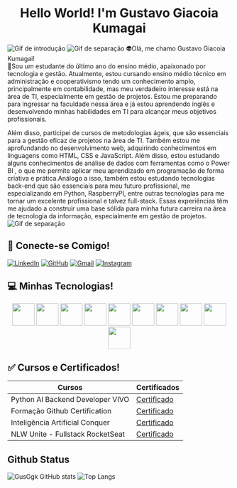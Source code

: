 <h1 align="center"> Hello World! I'm Gustavo Giacoia Kumagai </h1>


![Gif de introdução](https://user-images.githubusercontent.com/74038190/225813708-98b745f2-7d22-48cf-9150-083f1b00d6c9.gif)
![Gif de separação](https://user-images.githubusercontent.com/74038190/212284100-561aa473-3905-4a80-b561-0d28506553ee.gif)
👽Olá, me chamo Gustavo Giacoia Kumagai! <br>
💬Sou um estudante do último ano do ensino médio, apaixonado por tecnologia e gestão. Atualmente, estou cursando ensino médio técnico em administração e cooperativismo tendo um conhecimento amplo, principalmente em contabilidade, mas meu verdadeiro interesse está na área de TI, especialmente em gestão de projetos. Estou me preparando para ingressar na faculdade nessa área e já estou aprendendo inglês e desenvolvendo minhas habilidades em TI para alcançar meus objetivos profissionais.

Além disso, participei de cursos de metodologias ágeis, que são essenciais para a gestão eficaz de projetos na área de TI. Também estou me aprofundando no desenvolvimento web, adquirindo conhecimentos em linguagens como HTML, CSS e JavaScript. Além disso, estou estudando alguns conhecimentos de análise de dados com ferramentas como o Power BI , o que me permite aplicar meu aprendizado em programação de forma criativa e prática.Análogo a isso, também estou estudando tecnologias back-end que são essenciais para meu futuro profissional, me especializando em Python, RaspberryPI, entre outras tecnologias para me tornar um excelente profissional e talvez full-stack. Essas experiências têm me ajudado a construir uma base sólida para minha futura carreira na área de tecnologia da informação, especialmente em gestão de projetos.
![Gif de separação](https://user-images.githubusercontent.com/74038190/212284100-561aa473-3905-4a80-b561-0d28506553ee.gif)

## 📱 Conecte-se Comigo!

[![LinkedIn](https://img.shields.io/badge/LinkedIn-black?style=for-the-badge&logo=linkedin&logoColor=white)](https://www.linkedin.com/in/gustavo-giacoia-kumagai-35abb2278/)
[![GitHub](https://img.shields.io/badge/GitHub-black?style=for-the-badge&logo=github&logoColor=white)](https://github.com/GusGgk)
[![Gmail](https://img.shields.io/badge/Gmail-black?style=for-the-badge&logo=gmail&logoColor=red)](mailto:gukumagai@gmail.com)
[![Instagram](https://img.shields.io/badge/Instagram-black?style=for-the-badge&logo=instagram&logoColor=red)](https://www.instagram.com/_gustavo.gk/)


## 💻 Minhas Tecnologias!
<p align="center">
<img src="https://cdn.jsdelivr.net/gh/devicons/devicon@latest/icons/python/python-original.svg" width="50px"/> <img src="https://cdn.jsdelivr.net/gh/devicons/devicon@latest/icons/raspberrypi/raspberrypi-original.svg" width="50px"/>
<img src="https://cdn.jsdelivr.net/gh/devicons/devicon@latest/icons/git/git-original.svg" width="50px" />
<img src="https://cdn.jsdelivr.net/gh/devicons/devicon@latest/icons/css3/css3-original-wordmark.svg" width="50px" />
<img src="https://cdn.jsdelivr.net/gh/devicons/devicon@latest/icons/html5/html5-original.svg" width="50px" />
<img src="https://cdn.jsdelivr.net/gh/devicons/devicon@latest/icons/javascript/javascript-original.svg" width="50px" />
<img src="https://cdn.jsdelivr.net/gh/devicons/devicon@latest/icons/markdown/markdown-original.svg" width="50px" />
<img src="https://cdn.jsdelivr.net/gh/devicons/devicon@latest/icons/github/github-original-wordmark.svg" width="50px" />
<img src="https://cdn.jsdelivr.net/gh/devicons/devicon@latest/icons/vscode/vscode-original.svg" width="50px" />
<img src="https://cdn.jsdelivr.net/gh/devicons/devicon@latest/icons/canva/canva-original.svg" width="50px" />
</p> 


## ✅ Cursos e Certificados!
|Cursos | Certificados |
|-------|--------------|
|Python AI Backend Developer VIVO| [Certificado](https://hermes.dio.me/certificates/FUXDWHVI.pdf)|
|Formação Github Certification| [Certificado]()|
|Inteligência Artificial Conquer| [Certificado](https://drive.conqueronline.com.br/CertificadosTeste/Inteligência%20Artificial:%20eleve%20sua%20produtividade%20e%20acelere%20sua%20carreira/1719268902733-e71fa84f-78bf-4a74-91ed-d1541fec4812.jpeg)|
|NLW Unite - Fullstack RocketSeat| [Certificado](https://app.rocketseat.com.br/certificates/91aa8503-847c-42c8-ace0-05e0b2209b8b)|






## Github Status
![GusGgk GitHub stats](https://github-readme-stats.vercel.app/api?username=GusGgk&show_icons=true&theme=highcontrast)
![Top Langs](https://github-readme-stats-git-masterrstaa-rickstaa.vercel.app/api/top-langs/?username=GusGgk&bg_color=000&border_color=30A3DC&title_color=E94D5F&text_color=FFF)
